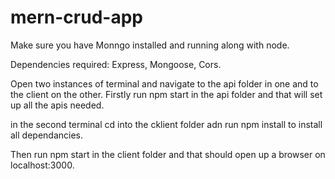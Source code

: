 # mern-crud-app

Make sure you have Monngo installed and running along with node.

Dependencies required: Express, Mongoose, Cors.

Open two instances of terminal and navigate to the api folder in one and to the client on the other.
Firstly run npm start in the api folder and that will set up all the apis needed.

in the second terminal cd into the cklient folder adn run npm install to install all dependancies.

Then run npm start in the client folder and that should open up a browser on localhost:3000.
